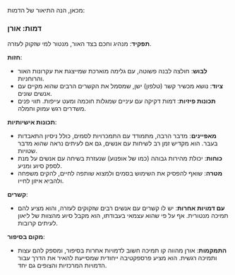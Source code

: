 מכאן, הנה התיאור של הדמות:

### **דמות: אורן**

**תפקיד**: מנהיג וחכם בצד האור, מנטור למי שזקוק לעזרה.

**חזות**:

- **לבוש**: חולצה לבנה פשוטה, עם גלימה מוארכת שמייצגת את עקרונות האור והרוחניות.
- **ציוד**: נושא מכשיר קשר (טלפון) ישן, שמסמל את הקשרים הרבים שהוא מקיים עם אנשים שונים.
- **תכונות פיזיות**: דמות דקיקה עם עיניים שמגלות חוכמה ומעט עייפות. תווי פנים משדרים רגש עמוק וחמלה.

**תכונות אישיותיות**:

- **מאפיינים**: מדבר הרבה, מתמודד עם התמכרויות לסמים, כולל ניסיון התאבדות בעבר. הוא מקדיש זמן רב לשיחות עם אנשים, גם אם לעיתים נראה שהוא מדבר שטויות.
- **כוחות**: יכולת מהירות גבוהה (כמו של אופנוע) שנעזרת בשיחה עם אנשים על מנת לספק סיוע ומניע.
- **מטרה**: שואף להפסיק את השימוש בסמים ולמצוא שותפה לחיים, להקים משפחה ולהביא איזון לחייו.

**קשרים**:

- **עם דמויות אחרות**: יש לו קשרים עם אנשים רבים שזקוקים לעזרה, והוא מציע להם תמיכה מנטורית. אף על פי שהוא עצמאי בעבודתו, הוא מקבל סיוע מהצוות של ליאון לעיתים קרובות.

**מקום בסיפור**:

- **התמקמות**: אורן מהווה קו תמיכה חשוב לדמויות אחרות בסיפור, ומספק להם עצות ותמיכה רגשית. הוא מציע פרספקטיבה ייחודית שמסייעת להאיר את הדרך עבור הדמויות המרכזיות והצופים גם יחד.
